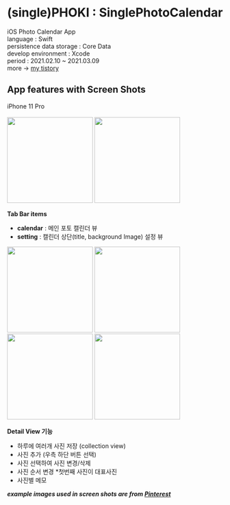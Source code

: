 # (single)PHOKI : SinglePhotoCalendar
iOS Photo Calendar App   
language : Swift   
persistence data storage : Core Data    
develop environment : Xcode    
period : 2021.02.10 ~ 2021.03.09   
more -> [my tistory](https://sio2whocode.tistory.com)

## App features with Screen Shots
iPhone 11 Pro   
<br/>
<img src="https://user-images.githubusercontent.com/41771874/110598559-3d2f9100-81c5-11eb-9b6c-ff58ad015283.png" width = "200"/>
<img src="https://user-images.githubusercontent.com/41771874/110598652-56384200-81c5-11eb-9501-594d6450dfb3.png" width = "200"/>
<br/>
   
**Tab Bar items**
- **calendar** : 메인 포토 캘린더 뷰
- **setting** : 캘린더 상단(title, background Image) 설정 뷰         
    
<img src="https://user-images.githubusercontent.com/41771874/110598578-43257200-81c5-11eb-8e5c-0384c53daa0a.png" width = "200"/> <img src="https://user-images.githubusercontent.com/41771874/110598644-52a4bb00-81c5-11eb-8e4e-5b9781a2d51e.png" width = "200"/> <img src="https://user-images.githubusercontent.com/41771874/110598604-49b3e980-81c5-11eb-967e-6dbf0b01c45c.png" width = "200"/> <img src="https://user-images.githubusercontent.com/41771874/110598621-4de00700-81c5-11eb-9b06-a46eb1573a70.png" width = "200"/>
<br/>
   
**Detail View 기능**
- 하루에 여러개 사진 저장 (collection view)
- 사진 추가 (우측 하단 버튼 선택)
- 사진 선택하여 사진 변경/삭제
- 사진 순서 변경 *첫번째 사진이 대표사진
- 사진별 메모


***example images used in screen shots are from [Pinterest](https://www.pinterest.co.kr/pin/804666658419144024)***
